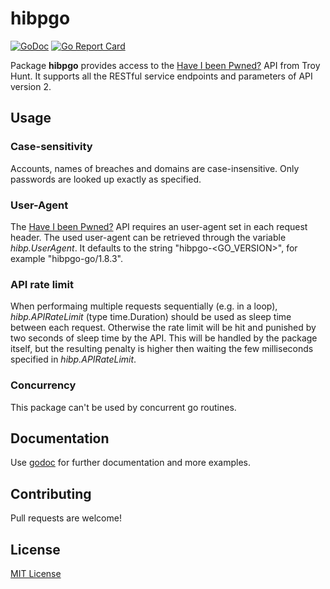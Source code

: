 # hibpgo

[![GoDoc](https://godoc.org/github.com/phlipse/hibpgo?status.svg)](https://godoc.org/github.com/phlipse/hibpgo)
[![Go Report Card](https://goreportcard.com/badge/github.com/phlipse/hibpgo)](https://goreportcard.com/report/github.com/phlipse/hibpgo)

Package **hibpgo** provides access to the [Have I been Pwned?](https://haveibeenpwned.com/) API from Troy Hunt.
It supports all the RESTful service endpoints and parameters of API version 2.

## Usage

### Case-sensitivity
Accounts, names of breaches and domains are case-insensitive. Only passwords are looked up exactly as specified.

### User-Agent
The [Have I been Pwned?](https://haveibeenpwned.com/) API requires an user-agent set in each request header. The used user-agent can be retrieved through the variable *hibp.UserAgent*. It defaults to the string "hibpgo-<GO_VERSION>", for example "hibpgo-go/1.8.3".

### API rate limit
When performaing multiple requests sequentially (e.g. in a loop), *hibp.APIRateLimit* (type time.Duration) should be used as sleep time between each request. Otherwise the rate limit will be hit and punished by two seconds of sleep time by the API. This will be handled by the package itself, but the resulting penalty is higher then waiting the few milliseconds specified in *hibp.APIRateLimit*.

### Concurrency
This package can't be used by concurrent go routines.

## Documentation
Use [godoc](https://godoc.org/github.com/phlipse/hibpgo) for further documentation and more examples.

## Contributing
Pull requests are welcome!

## License

[MIT License](https://github.com/phlipse/hibpgo/blob/master/LICENSE)